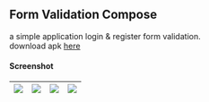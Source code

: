 ## Form Validation Compose ##

a simple application login & register form validation.  
download apk [here](https://e.pcloud.link/publink/show?code=XZ5FggZ1OhyiMv8ecQJSB3UC7ySAuwgpfy0)

#### Screenshot ####
| ![](https://i.imgur.com/10UzY9b.png) | ![](https://i.imgur.com/5OdQOgJ.png) | ![](https://i.imgur.com/vvEoADo.png) | ![](https://i.imgur.com/cxvDkTq.png) |
| :---: | :---: | :---: | :---: |